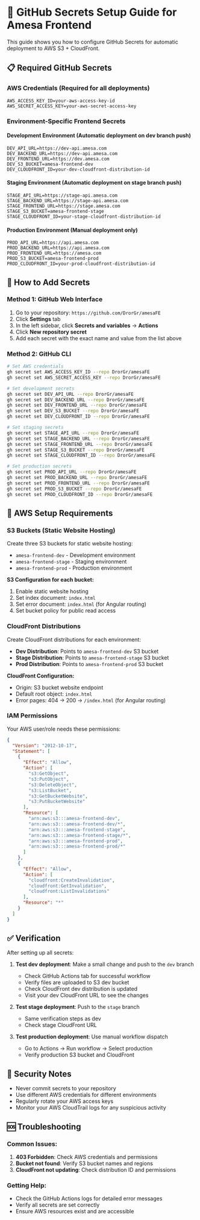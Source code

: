 # 🔐 GitHub Secrets Setup Guide for Amesa Frontend

This guide shows you how to configure GitHub Secrets for automatic deployment to AWS S3 + CloudFront.

## 📋 Required GitHub Secrets

### **AWS Credentials (Required for all deployments)**
```
AWS_ACCESS_KEY_ID=your-aws-access-key-id
AWS_SECRET_ACCESS_KEY=your-aws-secret-access-key
```

### **Environment-Specific Frontend Secrets**

#### **Development Environment (Automatic deployment on dev branch push)**
```
DEV_API_URL=https://dev-api.amesa.com
DEV_BACKEND_URL=https://dev-api.amesa.com
DEV_FRONTEND_URL=https://dev.amesa.com
DEV_S3_BUCKET=amesa-frontend-dev
DEV_CLOUDFRONT_ID=your-dev-cloudfront-distribution-id
```

#### **Staging Environment (Automatic deployment on stage branch push)**
```
STAGE_API_URL=https://stage-api.amesa.com
STAGE_BACKEND_URL=https://stage-api.amesa.com
STAGE_FRONTEND_URL=https://stage.amesa.com
STAGE_S3_BUCKET=amesa-frontend-stage
STAGE_CLOUDFRONT_ID=your-stage-cloudfront-distribution-id
```

#### **Production Environment (Manual deployment only)**
```
PROD_API_URL=https://api.amesa.com
PROD_BACKEND_URL=https://api.amesa.com
PROD_FRONTEND_URL=https://amesa.com
PROD_S3_BUCKET=amesa-frontend-prod
PROD_CLOUDFRONT_ID=your-prod-cloudfront-distribution-id
```

## 🚀 How to Add Secrets

### **Method 1: GitHub Web Interface**
1. Go to your repository: `https://github.com/DrorGr/amesaFE`
2. Click **Settings** tab
3. In the left sidebar, click **Secrets and variables** → **Actions**
4. Click **New repository secret**
5. Add each secret with the exact name and value from the list above

### **Method 2: GitHub CLI**
```bash
# Set AWS credentials
gh secret set AWS_ACCESS_KEY_ID --repo DrorGr/amesaFE
gh secret set AWS_SECRET_ACCESS_KEY --repo DrorGr/amesaFE

# Set development secrets
gh secret set DEV_API_URL --repo DrorGr/amesaFE
gh secret set DEV_BACKEND_URL --repo DrorGr/amesaFE
gh secret set DEV_FRONTEND_URL --repo DrorGr/amesaFE
gh secret set DEV_S3_BUCKET --repo DrorGr/amesaFE
gh secret set DEV_CLOUDFRONT_ID --repo DrorGr/amesaFE

# Set staging secrets
gh secret set STAGE_API_URL --repo DrorGr/amesaFE
gh secret set STAGE_BACKEND_URL --repo DrorGr/amesaFE
gh secret set STAGE_FRONTEND_URL --repo DrorGr/amesaFE
gh secret set STAGE_S3_BUCKET --repo DrorGr/amesaFE
gh secret set STAGE_CLOUDFRONT_ID --repo DrorGr/amesaFE

# Set production secrets
gh secret set PROD_API_URL --repo DrorGr/amesaFE
gh secret set PROD_BACKEND_URL --repo DrorGr/amesaFE
gh secret set PROD_FRONTEND_URL --repo DrorGr/amesaFE
gh secret set PROD_S3_BUCKET --repo DrorGr/amesaFE
gh secret set PROD_CLOUDFRONT_ID --repo DrorGr/amesaFE
```

## 🔧 AWS Setup Requirements

### **S3 Buckets (Static Website Hosting)**
Create three S3 buckets for static website hosting:
- `amesa-frontend-dev` - Development environment
- `amesa-frontend-stage` - Staging environment  
- `amesa-frontend-prod` - Production environment

**S3 Configuration for each bucket:**
1. Enable static website hosting
2. Set index document: `index.html`
3. Set error document: `index.html` (for Angular routing)
4. Set bucket policy for public read access

### **CloudFront Distributions**
Create CloudFront distributions for each environment:
- **Dev Distribution**: Points to `amesa-frontend-dev` S3 bucket
- **Stage Distribution**: Points to `amesa-frontend-stage` S3 bucket
- **Prod Distribution**: Points to `amesa-frontend-prod` S3 bucket

**CloudFront Configuration:**
- Origin: S3 bucket website endpoint
- Default root object: `index.html`
- Error pages: 404 → 200 → `/index.html` (for Angular routing)

### **IAM Permissions**
Your AWS user/role needs these permissions:
```json
{
  "Version": "2012-10-17",
  "Statement": [
    {
      "Effect": "Allow",
      "Action": [
        "s3:GetObject",
        "s3:PutObject",
        "s3:DeleteObject",
        "s3:ListBucket",
        "s3:GetBucketWebsite",
        "s3:PutBucketWebsite"
      ],
      "Resource": [
        "arn:aws:s3:::amesa-frontend-dev",
        "arn:aws:s3:::amesa-frontend-dev/*",
        "arn:aws:s3:::amesa-frontend-stage",
        "arn:aws:s3:::amesa-frontend-stage/*",
        "arn:aws:s3:::amesa-frontend-prod",
        "arn:aws:s3:::amesa-frontend-prod/*"
      ]
    },
    {
      "Effect": "Allow",
      "Action": [
        "cloudfront:CreateInvalidation",
        "cloudfront:GetInvalidation",
        "cloudfront:ListInvalidations"
      ],
      "Resource": "*"
    }
  ]
}
```

## ✅ Verification

After setting up all secrets:

1. **Test dev deployment**: Make a small change and push to the `dev` branch
   - Check GitHub Actions tab for successful workflow
   - Verify files are uploaded to S3 dev bucket
   - Check CloudFront dev distribution is updated
   - Visit your dev CloudFront URL to see the changes

2. **Test stage deployment**: Push to the `stage` branch
   - Same verification steps as dev
   - Check stage CloudFront URL

3. **Test production deployment**: Use manual workflow dispatch
   - Go to Actions → Run workflow → Select production
   - Verify production S3 bucket and CloudFront

## 🚨 Security Notes

- Never commit secrets to your repository
- Use different AWS credentials for different environments
- Regularly rotate your AWS access keys
- Monitor your AWS CloudTrail logs for any suspicious activity

## 🆘 Troubleshooting

### **Common Issues:**
1. **403 Forbidden**: Check AWS credentials and permissions
2. **Bucket not found**: Verify S3 bucket names and regions
3. **CloudFront not updating**: Check distribution ID and permissions

### **Getting Help:**
- Check the GitHub Actions logs for detailed error messages
- Verify all secrets are set correctly
- Ensure AWS resources exist and are accessible

